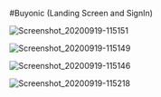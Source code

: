 #Buyonic (Landing Screen and SignIn)

![Screenshot_20200919-115151](https://user-images.githubusercontent.com/50584809/98018667-a4f25b80-1e22-11eb-8dbe-9501253ff866.jpg)


![Screenshot_20200919-115149](https://user-images.githubusercontent.com/50584809/98018674-a6bc1f00-1e22-11eb-9590-0ab3f898526a.jpg)


![Screenshot_20200919-115146](https://user-images.githubusercontent.com/50584809/98018677-a754b580-1e22-11eb-9570-133e5f73055b.jpg)


![Screenshot_20200919-115218](https://user-images.githubusercontent.com/50584809/98018684-a7ed4c00-1e22-11eb-8429-2ae07fb5e24f.jpg)
